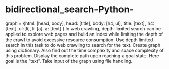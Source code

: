 # bidirectional_search-Python-

graph = {html: [head, body],
head: [title],
body: [h4, ul],
title: [text],
h4: [text],
ul:[li],
li: [a],
a: [text] }
In web crawling, depth-limited search can be applied to explore web pages and
build an index while limiting the depth of the crawl to avoid excessive resource
consumption. Use depth limited search in this task to do web crawling to search for
the text. Create graph using dictionary.
Also find out the time complexity and space complexity of this problem. Display
the complete path upon reaching a goal state. Here goal is the “text”. Take input of
the graph using file handling.
